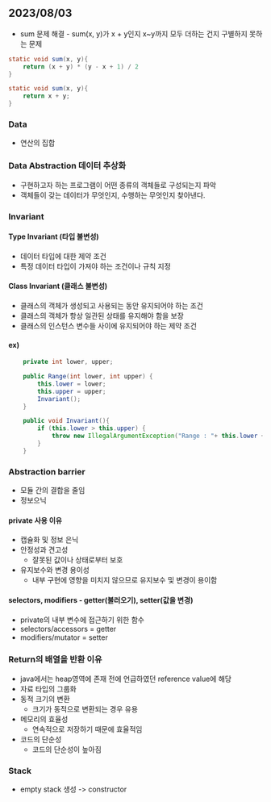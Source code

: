 ## 2023/08/03
* sum 문제 해결 - sum(x, y)가 x + y인지 x~y까지 모두 더하는 건지 구별하지 못하는 문제
```java
static void sum(x, y){
    return (x + y) * (y - x + 1) / 2
}

static void sum(x, y){
    return x + y;
}
```

### Data
* 연산의 집합

### Data Abstraction 데이터 추상화
* 구현하고자 하는 프로그램이 어떤 종류의 객체들로 구성되는지 파악
* 객체들이 갖는 데이터가 무엇인지, 수행하는 무엇인지 찾아낸다.

### Invariant
#### Type Invariant (타입 불변성)
* 데이터 타입에 대한 제약 조건
* 특정 데이터 타입이 가져야 하는 조건이나 규칙 지정 

#### Class Invariant (클래스 불변성)
* 클래스의 객체가 생성되고 사용되는 동안 유지되어야 하는 조건
* 클래스의 객체가 항상 일관된 상태를 유지해야 함을 보장
* 클래스의 인스턴스 변수들 사이에 유지되어야 하는 제약 조건

#### ex)
```java
    private int lower, upper;

    public Range(int lower, int upper) {
        this.lower = lower;
        this.upper = upper;
        Invariant();
    }

    public void Invariant(){
        if (this.lower > this.upper) {
            throw new IllegalArgumentException("Range : "+ this.lower + ">" + this.upper);
        }
    }
```
### Abstraction barrier
* 모듈 간의 결합을 줄임
* 정보으닉
#### private 사용 이유
* 캡슐화 및 정보 은닉
* 안정성과 견고성
  * 잘못된 값이나 상태로부터 보호
* 유지보수와 변경 용이성
  * 내부 구현에 영향을 미치지 않으므로 유지보수 및 변경이 용이함
#### selectors, modifiers - getter(불러오기), setter(값을 변경)
* private의 내부 변수에 접근하기 위한 함수
* selectors/accessors = getter
* modifiers/mutator = setter

### Return의 배열을 반환 이유
* java에서는 heap영역에 존재 전에 언급하였던 reference value에 해당
* 자료 타입의 그룹화
* 동적 크기의 변환
  * 크기가 동적으로 변환되는 경우 유용
* 메모리의 효율성
  * 연속적으로 저장하기 때문에 효율적임
* 코드의 단순성
  * 코드의 단순성이 높아짐


### Stack
* empty stack 생성 -> constructor